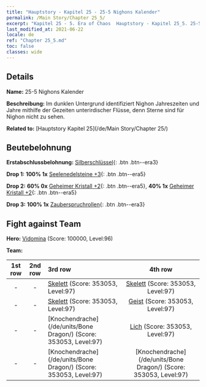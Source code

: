 ```yaml
---
title: "Hauptstory - Kapitel 25 - 25-5 Nighons Kalender"
permalink: /Main Story/Chapter 25_5/
excerpt: "Kapitel 25 - 5. Era of Chaos  Hauptstory - Kapitel 25_5. 25-5 Nighons Kalender"
last_modified_at: 2021-06-22
locale: de
ref: "Chapter 25_5.md"
toc: false
classes: wide
---
```


## Details

 **Name:** 25-5 Nighons Kalender

 **Beschreibung:** Im dunklen Untergrund identifiziert Nighon Jahreszeiten und Jahre mithilfe der Gezeiten unterirdischer Flüsse, denn Sterne sind für Nighon nicht zu sehen.

 **Related to:** [Hauptstory Kapitel 25](/de/Main Story/Chapter 25/)

## Beutebelohnung

 **Erstabschlussbelohnung:** [Silberschlüssel](/ItemsDE/con_693/){: .btn .btn--era3}

 **Drop 1:** **100% 1x** [Seelenedelsteine +3](/ItemsDE/mat_86/){: .btn .btn--era5}

 **Drop 2:** **60% 0x** [Geheimer Kristall +2](/ItemsDE/mat_80/){: .btn .btn--era5}, **40% 1x** [Geheimer Kristall +2](/ItemsDE/mat_80/){: .btn .btn--era5}

 **Drop 3:** **100% 1x** [Zauberspruchrollen](/ItemsDE/con_694/){: .btn .btn--era3}


## Fight against Team
 **Hero:** [Vidomina](/de/heroes/Vidomina/) (Score: 100000, Level:96)

 **Team:**


  | 1st row | 2nd row | 3rd row | 4th row |
  |:----:|:----:|:----|:----:|
  | - | - | [Skelett](/de/units/Skeleton/) (Score: 353053, Level:97)  | [Skelett](/de/units/Skeleton/) (Score: 353053, Level:97)  |
  | - | - | [Skelett](/de/units/Skeleton/) (Score: 353053, Level:97)  | [Geist](/de/units/Wight/) (Score: 353053, Level:97)  |
  | - | - | [Knochendrache](/de/units/Bone Dragon/) (Score: 353053, Level:97)  | [Lich](/de/units/Lich/) (Score: 353053, Level:97)  |
  | - | - | [Knochendrache](/de/units/Bone Dragon/) (Score: 353053, Level:97)  | [Knochendrache](/de/units/Bone Dragon/) (Score: 353053, Level:97)  |


